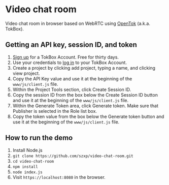 # Video chat room 
Video chat room in browser based on WebRTC using [OpenTok](https://tokbox.com/developer/) (a.k.a. TokBox).

## Getting an API key, session ID, and token

1. [Sign up](https://tokbox.com/account/user/signup) for a TokBox Account. Free for thirty days.
2. Use your credentials to [log in](https://tokbox.com/account) to your TokBox Account.
3. Create a project by clicking add project, typing a name, and clicking view project.
4. Copy the API Key value and use it at the beginning of the `www/js/client.js` file.
5. Within the Project Tools section, click Create Session ID.
6. Copy the session ID from the box below the Create Session ID button and use it at the beginning of the `www/js/client.js` file.
7. Within the Generate Token area, click Generate token. Make sure that Publisher is selected in the Role list box.
8. Copy the token value from the box below the Generate token button and use it at the beginning of the `www/js/client.js` file.

## How to run the demo

1. Install Node.js
2. `git clone https://github.com/szxp/video-chat-room.git`
3. `cd video-chat-room` 
4. `npm install`
5. `node index.js`
6. Visit `https://localhost:8080` in the browser.
